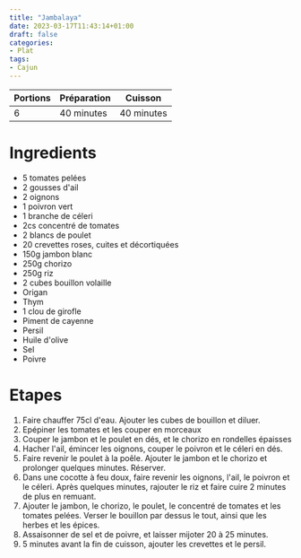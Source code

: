 ```yaml
---
title: "Jambalaya"
date: 2023-03-17T11:43:14+01:00
draft: false
categories:
- Plat
tags:
- Cajun
---
```


| Portions | Préparation | Cuisson    |
|----------|-------------|------------|
| 6        | 40 minutes  | 40 minutes |

# Ingredients

- 5 tomates pelées
- 2 gousses d'ail
- 2 oignons
- 1 poivron vert
- 1 branche de céleri
- 2cs concentré de tomates
- 2 blancs de poulet
- 20 crevettes roses, cuites et décortiquées
- 150g jambon blanc
- 250g chorizo
- 250g riz
- 2 cubes bouillon volaille
- Origan
- Thym
- 1 clou de girofle
- Piment de cayenne
- Persil
- Huile d'olive
- Sel
- Poivre

# Etapes

1) Faire chauffer 75cl d'eau. Ajouter les cubes de bouillon et diluer.
2) Epépiner les tomates et les couper en morceaux
3) Couper le jambon et le poulet en dés, et le chorizo en rondelles épaisses
4) Hacher l'ail, émincer les oignons, couper le poivron et le céleri en dés.
5) Faire revenir le poulet à la poêle. Ajouter le jambon et le chorizo et prolonger quelques minutes. Réserver.
6) Dans une cocotte à feu doux, faire revenir les oignons, l'ail, le poivron et le céleri. Après quelques minutes, rajouter le riz et faire cuire 2 minutes de plus en remuant.
7) Ajouter le jambon, le chorizo, le poulet, le concentré de tomates et les tomates pelées. Verser le bouillon par dessus le tout, ainsi que les herbes et les épices.
8) Assaisonner de sel et de poivre, et laisser mijoter 20 à 25 minutes.
9) 5 minutes avant la fin de cuisson, ajouter les crevettes et le persil.